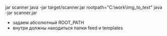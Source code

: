jar scanner
java -jar target/scanner.jar rootpath="C:\work\img_to_text\"
java -jar scanner.jar

- задаем абсолютный ROOT_PATH
- внутри должны находиться папки feed и templates